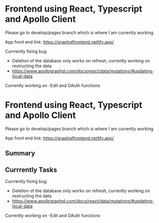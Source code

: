 # Frontend using React, Typescript and Apollo Client   

Please go to develop/pages branch which is where I am currently working  

App front end link: 
https://graphqlfrontend.netlify.app/

Currrently fixing bug
- Deletion of the database only works on refresh, currently working on restructing the data 
- https://www.apollographql.com/docs/react/data/mutations/#updating-local-data


Currently working on
-Edit and OAuth functions



# Frontend using React, Typescript and Apollo Client  

Please go to develop/pages branch which is where I am currently working  

App front end link: https://graphqlfrontend.netlify.app/


## Summary


##  Currrently Tasks 

Currrently fixing bug
- Deletion of the database only works on refresh, currently working on restructing the data 
- https://www.apollographql.com/docs/react/data/mutations/#updating-local-data

Currently working on
-Edit and OAuth functions


